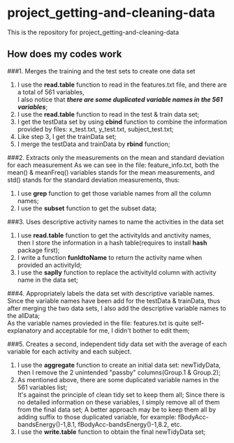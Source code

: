 project_getting-and-cleaning-data
=================================

This is the repository for project_getting-and-cleaning-data

How does my codes work
------------------------

###1. Merges the training and the test sets to create one data set

 1. I use the **read.table** function to read in the features.txt file, and there are a total of 561 variables,  
    I also notice that ***there are some duplicated variable names in the 561 variables***;
 2. I use the **read.table** function to read in the test & train data set;
 3. I get the testData set by using **cbind** function to combine the information provided by files: x_test.txt, y_test.txt,       subject_test.txt;
 4. Like step 3, I get the trainData set;
 5. I merge the testData and trainData by **rbind** function; 
 
###2. Extracts only the measurements on the mean and standard deviation for each measurement
  As we can see in the file: feature_info.txt, both the mean() & meanFreq() variables stands for the mean measurements,      and std() stands for the standard deviation measurements, thus:
 1. I use **grep** function to get those variable names from all the column names;
 2. I use the **subset** function to get the subset data;

###3. Uses descriptive activity names to name the activities in the data set
 1. I use **read.table** function to get the activityIds and anctivity names,   
    then I store the information in a hash table(requires to install **hash** package first);
 2. I write a function **funIdtoName** to return the activity name when provided an activityId;
 3. I use the **saplly** function to replace the activityId column with activity name in the data set;
 
###4. Appropriately labels the data set with descriptive variable names.
 Since the variable names have been add for the testData &   trainData, thus after merging the two data sets, 
 I also add the descriptive variable names to the allData;  
 As the variable names provieded in the file: features.txt is quite self-explanatory and acceptable for me, I didn't bother to edit them;
 
###5. Creates a second, independent tidy data set with the average of each variable for each activity and each subject. 
 1. I use the **aggregate** function to create an initial data set: newTidyData, then I remove the 2 unintended "passby" columns(Group.1 & Group.2);
 2. As mentioned above, there are some duplicated variable names in the 561 variables list;  
   It's against the principle of clean tidy set to keep them all; Since there is no detailed information on these variables, I simply remove all of them from the final data set; A better approach may be to keep them all by adding suffix to those duplicated variable, for example: fBodyAcc-bandsEnergy()-1,8.1, fBodyAcc-bandsEnergy()-1,8.2, etc.
 3. I use the **write.table** function to obtain the final newTidyData set;
